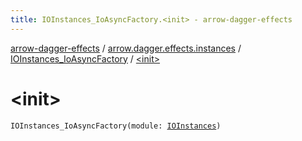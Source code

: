 ```yaml
---
title: IOInstances_IoAsyncFactory.<init> - arrow-dagger-effects
---
```


[arrow-dagger-effects](../../index.html) / [arrow.dagger.effects.instances](../index.html) / [IOInstances_IoAsyncFactory](index.html) / [&lt;init&gt;](./-init-.html)

# &lt;init&gt;

`IOInstances_IoAsyncFactory(module: `[`IOInstances`](../-i-o-instances/index.html)`)`